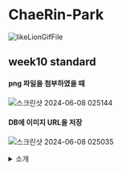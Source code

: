 # ChaeRin-Park

![likeLionGifFile](https://github.com/LikeLion-at-CAU-12th/ChaeRin-Park/assets/162853583/da79b34c-b701-454c-9f7f-7a1f9aae5aa2)


## week10 standard
#### png 파일을 첨부하였을 때
![스크린샷 2024-06-08 025144](https://github.com/LikeLion-at-CAU-12th/ChaeRin-Park/assets/166609121/fa65ccbc-d16b-4d83-b02d-8a3aeb1b37d4)
#### DB에 이미지 URL을 저장
![스크린샷 2024-06-08 025035](https://github.com/LikeLion-at-CAU-12th/ChaeRin-Park/assets/166609121/312ae1e5-1307-40cc-a6ee-2e90ea5ade24)


<details>
<summary>소개</summary>
<div markdown="1">
소프트웨어학부 23학번 재학 중이고, 현재 2학년입니다!  
<span style="color:blue">☆2024년 갓생 살기 프로젝트 진행 중이고요☆</span>  
우선 멋사!!! 1순위로 두고 있고, 학과 내에서 홍보위원장도 맡고 있습니당  
올해는 정말 바쁘게 열심히 살아보려구요 ˙ᵕ˙  

우선 제 성격은,, 낯을 많이 가리지만 친해지면 누구보다 활발해집니다 ><  
말 걸어 주는 것만으로도 내적 친밀감이 상승하는 사람이에요 ♡  

취미는 사실 닌텐도인데, 최근에는 바빠서 잘 못한 것 같네요 ㅠ  
모동숲 소모임 만들까 고민 중입니당  

현재 C언어, Python을 다룰 줄 알고, JAVA는 배우고 있는 상태입니다 ㅎㅎ  
아직 부족한 점이 많아서 차근차근 채워나가는 중이에요!  

마무리는 어떻게할까 고민하다가 제가 키우고 있는 강아지 사진을 올리면 좋을 것 같아서 첨부합니다!
이름은 감자고요, 말티푸예요 ♥  
![감자](https://github.com/LikeLion-at-CAU-12th/ChaeRin-Park/assets/162853583/026d9269-440a-4f13-9e01-f657a4ead960)
귀엽죠? 말은 안 듣지만 정말 귀엽답니당  

멋사에서 많은 추억들 쌓아가고 싶습니다!  
제 소개글은 여기까지입니당
</div>
</details>